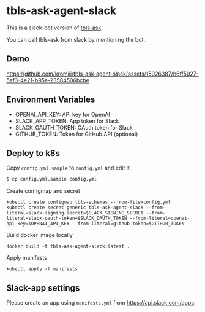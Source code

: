 # tbls-ask-agent-slack

This is a slack-bot version of [tbls-ask](https://github.com/k1LoW/tbls-ask).

You can call tbls-ask from slack by mentioning the bot.

## Demo

https://github.com/kromiii/tbls-ask-agent-slack/assets/15026387/b6ff5027-5af3-4e21-b95e-23584506bcbe

## Environment Variables

* OPENAI_API_KEY: API key for OpenAI
* SLACK_APP_TOKEN: App token for Slack
* SLACK_OAUTH_TOKEN: OAuth token for Slack
* GITHUB_TOKEN: Token for GitHub API (optional)

## Deploy to k8s

Copy `config.yml.sample` to `config.yml` and edit it.

```sh
$ cp config.yml.sample config.yml

```

Create configmap and secret

```
kubectl create configmap tbls-schemas --from-file=config.yml
kubectl create secret generic tbls-ask-agent-slack --from-literal=slack-signing-secret=$SLACK_SIGNING_SECRET --from-literal=slack-oauth-token=$SLACK_OAUTH_TOKEN --from-literal=openai-api-key=$OPENAI_API_KEY --from-literal=github-token=$GITHUB_TOKEN
```

Build docker image locally

```
docker build -t tbls-ask-agent-slack:latest .
```

Apply manifests

```
kubectl apply -f manifests
```

## Slack-app settings

Please create an app using `manifests.yml` from https://api.slack.com/apps.
